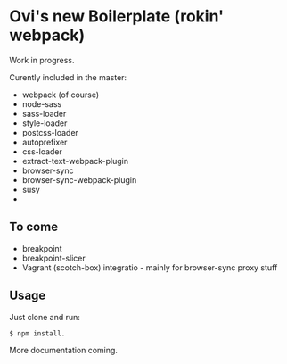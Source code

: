 # Ovi's new Boilerplate (rokin' webpack)

Work in progress.

Curently included in the master:
* webpack (of course)
* node-sass
* sass-loader
* style-loader
* postcss-loader
* autoprefixer
* css-loader
* extract-text-webpack-plugin
* browser-sync
* browser-sync-webpack-plugin
* susy
* 

## To come
* breakpoint
* breakpoint-slicer
* Vagrant (scotch-box) integratio - mainly for browser-sync proxy stuff


## Usage

Just clone and run:

```sh
$ npm install.
```

More documentation coming.
